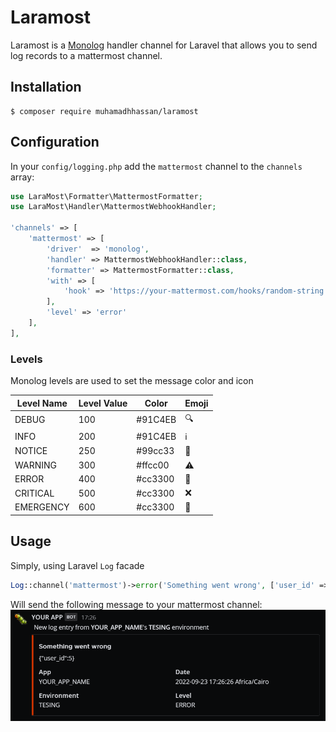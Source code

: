 # Laramost

Laramost is a [Monolog](https://github.com/Seldaek/monolog) handler channel for Laravel that allows you to send log records to a mattermost channel.

## Installation

```shell
$ composer require muhamadhhassan/laramost
```

## Configuration

In your `config/logging.php` add the `mattermost` channel to the `channels` array:

```php
use LaraMost\Formatter\MattermostFormatter;
use LaraMost\Handler\MattermostWebhookHandler;

'channels' => [
    'mattermost' => [
        'driver'  => 'monolog',
        'handler' => MattermostWebhookHandler::class,
        'formatter' => MattermostFormatter::class,
        'with' => [
            'hook' => 'https://your-mattermost.com/hooks/random-string',
        ],
        'level' => 'error'
    ],
],
```

### Levels

Monolog levels are used to set the message color and icon

| Level Name | Level Value | Color   | Emoji                |
|------------|-------------|---------|----------------------|
| DEBUG      | 100         | #91C4EB | :mag:                |
| INFO       | 200         | #91C4EB | :information_source: |
| NOTICE     | 250         | #99cc33 | :memo:               |
| WARNING    | 300         | #ffcc00 | :warning:            |
| ERROR      | 400         | #cc3300 | :bug:                |
| CRITICAL   | 500         | #cc3300 | :x:                  |
| EMERGENCY  | 600         | #cc3300 | :rotating_light:     |

## Usage

Simply, using Laravel `Log` facade

```php
Log::channel('mattermost')->error('Something went wrong', ['user_id' => 5]);
```

Will send the following message to your mattermost channel:
![error-message.png](docs/images/error-message.png)
